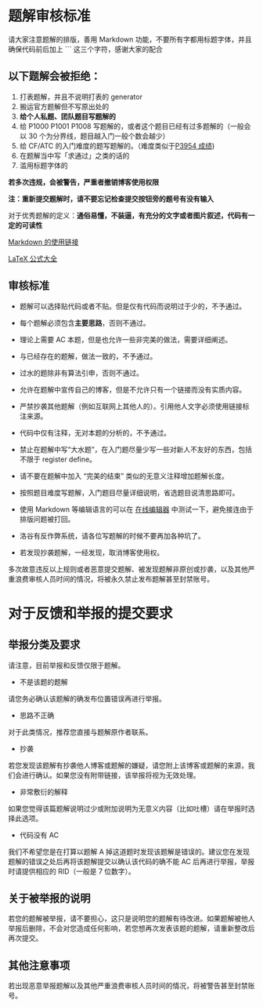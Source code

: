 # 题解审核标准

请大家注意题解的排版，善用 Markdown 功能，不要所有字都用标题字体，并且确保代码前后加上 \`\`\` 这三个字符，感谢大家的配合

## 以下题解会被拒绝：

1. 打表题解，并且不说明打表的 generator
2. 搬运官方题解但不写原出处的
3. **给个人私题、团队题目写题解的**
4. 给 P1000 P1001 P1008 写题解的，或者这个题目已经有过多题解的（一般会以 30 个为分界线，题目越入门一般个数会越少）
5. 给 CF/ATC 的入门难度的题写题解的。（难度类似于[P3954 成绩](https://www.luogu.org/problemnew/show/P3954))
6. 在题解当中写「求通过」之类的话的
7. 滥用标题字体的

**若多次违规，会被警告，严重者撤销博客使用权限**

**注：重新提交题解时，请不要忘记检查提交按钮旁的题号有没有输入**


对于优秀题解的定义：**通俗易懂，不装逼，有充分的文字或者图片叙述，代码有一定的可读性**

[Markdown 的使用链接](https://www.luogu.org/wiki/show?name=%E5%B8%AE%E5%8A%A9%EF%BC%9Amarkdown)

[LaTeX 公式大全](http://www.mohu.org/info/symbols/symbols.htm)

## 审核标准


- 题解可以选择贴代码或者不贴。但是仅有代码而说明过于少的，不予通过。

- 每个题解必须包含**主要思路**，否则不通过。

- 理论上需要 AC 本题，但是也允许一些非完美的做法，需要详细阐述。

- 与已经存在的题解，做法一致的，不予通过。

- 过水的题除非有算法引申，否则不通过。

- 允许在题解中宣传自己的博客，但是不允许只有一个链接而没有实质内容。

- 严禁抄袭其他题解（例如互联网上其他人的）。引用他人文字必须使用链接标注来源。

- 代码中仅有注释，无对本题的分析的，不予通过。

- 禁止在题解中写“大水题”，在入门题尽量少写一些对新人不友好的东西，包括不限于 register define。

- 请不要在题解中加入 “完美的结束” 类似的无意义注释增加题解长度。

- 按照题目难度写题解，入门题目尽量详细说明，省选题目说清思路即可。

- 使用 Markdown 等编辑语言的可以在 [在线编辑器](http://mahua.jser.me/) 中测试一下，避免接连由于排版问题被打回。

- 洛谷有反作弊系统，请各位写题解的时候不要再加各种坑了。

- 若发现抄袭题解，一经发现，取消博客使用权。


多次故意违反以上规则或者恶意提交题解、被发现题解非原创或抄袭，以及其他严重浪费审核人员时间的情况，将被永久禁止发布题解甚至封禁账号。



# 对于反馈和举报的提交要求

## 举报分类及要求


请注意，目前举报和反馈仅限于题解。

-    不是该题的题解

请您务必确认该题解的确发布位置错误再进行举报。

-    思路不正确

对于此类情况，推荐您直接与题解原作者联系。

-    抄袭

若您发现该题解有抄袭他人博客或题解的嫌疑，请您附上该博客或题解的来源，我们会进行确认。如果您没有附带链接，该举报将视为无效处理。

-    非常敷衍的解释

如果您觉得该篇题解说明过少或附加说明为无意义内容（比如吐槽）请在举报时选择此选项。

-    代码没有 AC

我们不希望您是在打算以题解 A 掉这道题时发现该题解是错误的。建议您在发现题解的错误之处后再将该题解提交以确认该代码的确不能 AC 后再进行举报，举报时请提供相应的 RID（一般是 7 位数字）。

## 关于被举报的说明

若您的题解被举报，请不要担心，这只是说明您的题解有待改进。如果题解被他人举报后删除，不会对您造成任何影响，若您想再次发表该题的题解，请重新整改后再次提交。

## 其他注意事项

若出现恶意举报题解以及其他严重浪费审核人员时间的情况，将被警告甚至封禁账号。
